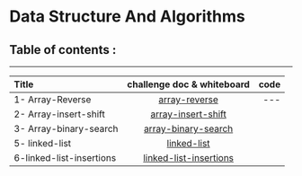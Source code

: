 
# Data Structure And Algorithms

## Table of contents  :
---

| Title         | challenge doc & whiteboard    | code
| :------------------| :-------------------------:|------------:
| 1- Array-Reverse          |                               [array-reverse](https://balqeesalfasatlah.github.io/data-structures-and-algorithm/challenge-1/array-reverse)   |---                                           
| 2- Array-insert-shift| [array-insert-shift](https://balqeesalfasatlah.github.io/data-structures-and-algorithm/challenge-2/Array-insert-shift)     |             
| 3- Array-binary-search|[array-binary-search](https://balqeesalfasatlah.github.io/data-structures-and-algorithm/challenge-3/array-binary-search) |
| 5- linked-list|[linked-list](https://balqeesalfasatlah.github.io/data-structures-and-algorithm/challenge-5/linked-list)
|6-linked-list-insertions|[linked-list-insertions](https://balqeesalfasatlah.github.io/data-structures-and-algorithm/data-structure/linked-list-insertions)










